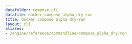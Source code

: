 ```yaml
---
datafolder: compose-cli
datafile: docker_compose_alpha_dry-run
title: docker compose alpha dry-run
layout: cli
aliases:
- /engine/reference/commandline/compose_alpha_dry-run
---
```


<!--
Sorry, but the contents of this page are automatically generated from
Docker's source code. If you want to suggest a change to the text that appears
here, you'll need to find the string by searching this repo:
https://github.com/docker/compose
-->
